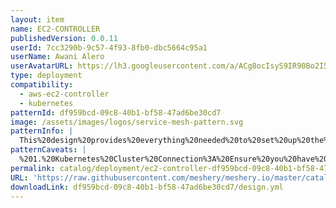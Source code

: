 ```yaml
---
layout: item
name: EC2-CONTROLLER
publishedVersion: 0.0.11
userId: 7cc3290b-9c57-4f93-8fb0-dbc5664c95a1
userName: Awani Alero
userAvatarURL: https://lh3.googleusercontent.com/a/ACg8ocIsyS9IR90Bo2I56iqRPlYulzglXOKhqczvYvf31sttxczvwuTX=s96-c
type: deployment
compatibility:
  - aws-ec2-controller
  - kubernetes
patternId: df959bcd-09c8-40b1-bf58-47ad6be30cd7
image: /assets/images/logos/service-mesh-pattern.svg
patternInfo: |
  This%20design%20provides%20everything%20needed%20to%20set%20up%20the%20ACK%20(AWS%20Controllers%20for%20Kubernetes)%20EC2%20controller%20in%20your%20Kubernetes%20cluster%2C%20including%20CRDs%2C%20permissions%2C%20and%20pod%20configuration%20for%20managing%20EC2%20resources%20directly%20from%20your%20cluster.%20
patternCaveats: |
  %201.%20Kubernetes%20Cluster%20Connection%3A%20Ensure%20you%20have%20your%20cluster%20connected%20to%20Meshery.%0A%0A2.%20Set%20up%20a%20Secret%3A%20Base64%20encode%20your%20AWS%20access%20key%20and%20secret%20access%20key%2C%20and%20store%20them%20in%20the%20Kubernetes%20Secret.%20%0A%0A3.%20Environment%20Variables%3A%20The%20design%20is%20pre-configured%20to%20use%20the%20access%20keys%20from%20the%20Secret%20as%20environment%20variables.%20Simply%20provide%20your%20encoded%20keys%20in%20the%20secret.%20%0A%0A4.%20AWS%20Region%3A%20Specify%20the%20correct%20AWS%20region%20in%20the%20controller%20pod%20configuration.%20This%20design%20uses%20us-east-1.%0A%0A5.%20Namespace%20Deployment%3A%20Deploy%20all%20resources%20within%20a%20dedicated%20namespace.%20This%20design%20uses%20the%20ack-system%20namespace.
permalink: catalog/deployment/ec2-controller-df959bcd-09c8-40b1-bf58-47ad6be30cd7.html
URL: 'https://raw.githubusercontent.com/meshery/meshery.io/master/catalog/df959bcd-09c8-40b1-bf58-47ad6be30cd7/0.0.11/design.yml'
downloadLink: df959bcd-09c8-40b1-bf58-47ad6be30cd7/design.yml
---
```

